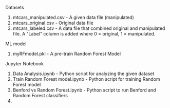 Datasets
1. mtcars_manipulated.csv  - A given data file (manipulated)
2. mtcars_original.csv - Original data file
3. mtcars_labeled.csv - A data file that combined original and manipulated file. A "Label" column is added where 0 = original, 1 = manipulated.

ML model
1. myRFmodel.pkl - A pre-train Random Forest Model

Jupyter Notebook
1. Data Analysis.ipynb - Python script for analyzing the given dataset
2. Train Random Forest model.ipynb - Python script for training Random Forest model
3. Benford vs Random Forest.ipynb - Python script to run Benford and Random Forest classifiers
4. 

